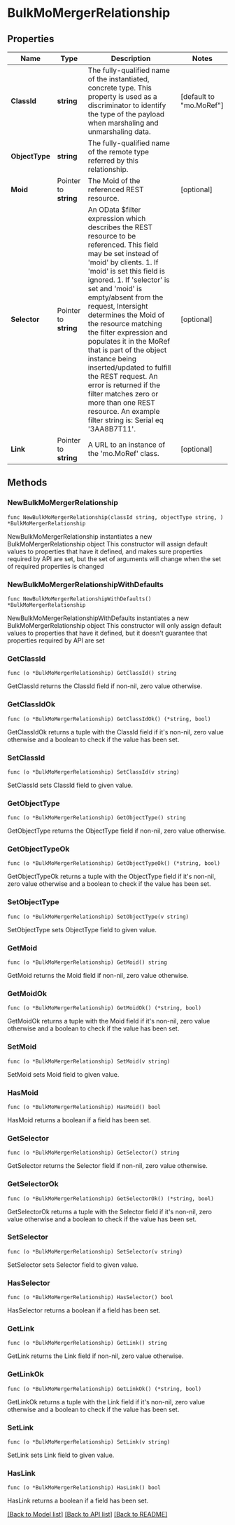 # BulkMoMergerRelationship

## Properties

Name | Type | Description | Notes
------------ | ------------- | ------------- | -------------
**ClassId** | **string** | The fully-qualified name of the instantiated, concrete type. This property is used as a discriminator to identify the type of the payload when marshaling and unmarshaling data. | [default to "mo.MoRef"]
**ObjectType** | **string** | The fully-qualified name of the remote type referred by this relationship. | 
**Moid** | Pointer to **string** | The Moid of the referenced REST resource. | [optional] 
**Selector** | Pointer to **string** | An OData $filter expression which describes the REST resource to be referenced. This field may be set instead of &#39;moid&#39; by clients. 1. If &#39;moid&#39; is set this field is ignored. 1. If &#39;selector&#39; is set and &#39;moid&#39; is empty/absent from the request, Intersight determines the Moid of the resource matching the filter expression and populates it in the MoRef that is part of the object instance being inserted/updated to fulfill the REST request. An error is returned if the filter matches zero or more than one REST resource. An example filter string is: Serial eq &#39;3AA8B7T11&#39;. | [optional] 
**Link** | Pointer to **string** | A URL to an instance of the &#39;mo.MoRef&#39; class. | [optional] 

## Methods

### NewBulkMoMergerRelationship

`func NewBulkMoMergerRelationship(classId string, objectType string, ) *BulkMoMergerRelationship`

NewBulkMoMergerRelationship instantiates a new BulkMoMergerRelationship object
This constructor will assign default values to properties that have it defined,
and makes sure properties required by API are set, but the set of arguments
will change when the set of required properties is changed

### NewBulkMoMergerRelationshipWithDefaults

`func NewBulkMoMergerRelationshipWithDefaults() *BulkMoMergerRelationship`

NewBulkMoMergerRelationshipWithDefaults instantiates a new BulkMoMergerRelationship object
This constructor will only assign default values to properties that have it defined,
but it doesn't guarantee that properties required by API are set

### GetClassId

`func (o *BulkMoMergerRelationship) GetClassId() string`

GetClassId returns the ClassId field if non-nil, zero value otherwise.

### GetClassIdOk

`func (o *BulkMoMergerRelationship) GetClassIdOk() (*string, bool)`

GetClassIdOk returns a tuple with the ClassId field if it's non-nil, zero value otherwise
and a boolean to check if the value has been set.

### SetClassId

`func (o *BulkMoMergerRelationship) SetClassId(v string)`

SetClassId sets ClassId field to given value.


### GetObjectType

`func (o *BulkMoMergerRelationship) GetObjectType() string`

GetObjectType returns the ObjectType field if non-nil, zero value otherwise.

### GetObjectTypeOk

`func (o *BulkMoMergerRelationship) GetObjectTypeOk() (*string, bool)`

GetObjectTypeOk returns a tuple with the ObjectType field if it's non-nil, zero value otherwise
and a boolean to check if the value has been set.

### SetObjectType

`func (o *BulkMoMergerRelationship) SetObjectType(v string)`

SetObjectType sets ObjectType field to given value.


### GetMoid

`func (o *BulkMoMergerRelationship) GetMoid() string`

GetMoid returns the Moid field if non-nil, zero value otherwise.

### GetMoidOk

`func (o *BulkMoMergerRelationship) GetMoidOk() (*string, bool)`

GetMoidOk returns a tuple with the Moid field if it's non-nil, zero value otherwise
and a boolean to check if the value has been set.

### SetMoid

`func (o *BulkMoMergerRelationship) SetMoid(v string)`

SetMoid sets Moid field to given value.

### HasMoid

`func (o *BulkMoMergerRelationship) HasMoid() bool`

HasMoid returns a boolean if a field has been set.

### GetSelector

`func (o *BulkMoMergerRelationship) GetSelector() string`

GetSelector returns the Selector field if non-nil, zero value otherwise.

### GetSelectorOk

`func (o *BulkMoMergerRelationship) GetSelectorOk() (*string, bool)`

GetSelectorOk returns a tuple with the Selector field if it's non-nil, zero value otherwise
and a boolean to check if the value has been set.

### SetSelector

`func (o *BulkMoMergerRelationship) SetSelector(v string)`

SetSelector sets Selector field to given value.

### HasSelector

`func (o *BulkMoMergerRelationship) HasSelector() bool`

HasSelector returns a boolean if a field has been set.

### GetLink

`func (o *BulkMoMergerRelationship) GetLink() string`

GetLink returns the Link field if non-nil, zero value otherwise.

### GetLinkOk

`func (o *BulkMoMergerRelationship) GetLinkOk() (*string, bool)`

GetLinkOk returns a tuple with the Link field if it's non-nil, zero value otherwise
and a boolean to check if the value has been set.

### SetLink

`func (o *BulkMoMergerRelationship) SetLink(v string)`

SetLink sets Link field to given value.

### HasLink

`func (o *BulkMoMergerRelationship) HasLink() bool`

HasLink returns a boolean if a field has been set.


[[Back to Model list]](../README.md#documentation-for-models) [[Back to API list]](../README.md#documentation-for-api-endpoints) [[Back to README]](../README.md)


